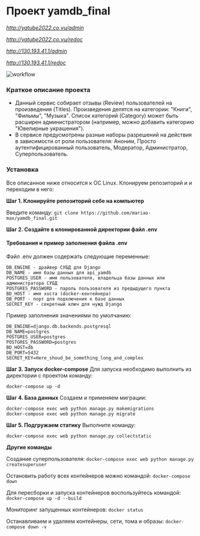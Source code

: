 # Проект yamdb_final

*http://yatube2022.co.vu/admin*

*http://yatube2022.co.vu/redoc*

*http://130.193.41.1/admin*

*http://130.193.41.1/redoc*

![workflow](https://github.com/mariao-max/yamdb_final/actions/workflows/yamdb_workflow.yml/badge.svg)

### Краткое описание проекта
- Данный сервис собирает отзывы (Review) пользователей на произведения (Titles). Произведения делятся на категории: "Книги", "Фильмы", "Музыка". Список категорий (Category) может быть расширен администратором (например, можно добавить категорию "Ювелирные украшения").
- В сервисе предусмотрены разные наборы разрешений на действия в зависимости от роли пользователя: Аноним, Просто аутентифицированный пользователь, Модератор, Администратор, Суперпользователь. 
 
### Установка
Все описанное ниже относится к ОС Linux. 
Клонируем репозиторий и и переходим в него: 

**Шаг 1. Клонируйте репозиторий себе на компьютер**

Введите команду:
```git clone https://github.com/mariao-max/yamdb_final.git```

**Шаг 2. Создайте в клонированной директории файл .env**
#### Требования и пример заполнения файла .env

Файл .env должен содержать следующие переменные:

```
DB_ENGINE - драйвер СУБД для Django
DB_NAME - имя базы данных для api_yamdb
POSTGRES_USER - имя пользователя, владельца базы данных или администратора СУБД
POSTGRES_PASSWORD - пароль пользователя из предыдущего пункта
BD_HOST - имя хоста (docker-контейнера)
DB_PORT - порт для подключения к базе данных
SECRET_KEY - секретный ключ для нужд Django
```

Пример заполнения значениями по умолчанию:

```
DB_ENGINE=django.db.backends.postgresql
DB_NAME=postgres
POSTGRES_USER=postgres
POSTGRES_PASSWORD=postgres
BD_HOST=db
DB_PORT=5432
SECRET_KEY=Here_shoud_be_something_long_and_complex
```

**Шаг 3. Запуск docker-compose**
Для запуска необходимо выполнить из директории с проектом команду:

```docker-compose up -d```

**Шаг 4. База данных**
Создаем и применяем миграции:

```
docker-compose exec web python manage.py makemigrations
docker-compose exec web python manage.py migrate
```

**Шаг 5. Подгружаем статику**
Выполните команду:

```docker-compose exec web python manage.py collectstatic```

**Другие команды**

Создание суперпользователя:
```docker-compose exec web python manage.py createsuperuser```

Остановить работу всех контейнеров можно командой:
```docker-compose down```

Для пересборки и запуска контейнеров воспользуйтесь командой:
```docker-compose up -d --build ```

Мониторинг запущенных контейнеров:
```docker status```

Останавливаем и удаляем контейнеры, сети, тома и образы:
```docker-compose down -v```
